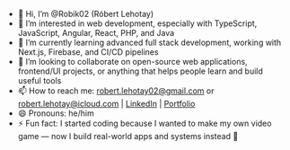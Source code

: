 - 👋 Hi, I’m @Robik02 (Róbert Lehotay)
- 👀 I’m interested in web development, especially with TypeScript, JavaScript, Angular, React, PHP, and Java
- 🌱 I’m currently learning advanced full stack development, working with Next.js, Firebase, and CI/CD pipelines
- 💞️ I’m looking to collaborate on open-source web applications, frontend/UI projects, or anything that helps people learn and build useful tools
- 📫 How to reach me: robert.lehotay02@gmail.com or robert.lehotay@icloud.com | [LinkedIn](https://www.linkedin.com/in/robert-lehotay) | [Portfolio](https://rbrtlht.tech)
- 😄 Pronouns: he/him
- ⚡ Fun fact: I started coding because I wanted to make my own video game — now I build real-world apps and systems instead 🙂
